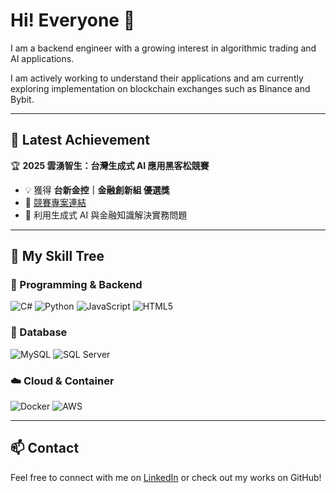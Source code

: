 # Hi! Everyone 👋

I am a backend engineer with a growing interest in algorithmic trading and AI applications.

I am actively working to understand their applications and am currently exploring implementation on blockchain exchanges such as Binance and Bybit.

---

## 🎉 Latest Achievement

🏆 **2025 雲湧智生：台灣生成式 AI 應用黑客松競賽**
- 💡 獲得 **台新金控｜金融創新組 優選獎**
- 📂 [競賽專案連結](https://github.com/Pelly0524/taishin-ai-hackathon-formal)
- 🤖 利用生成式 AI 與金融知識解決實務問題

---

## 🌱 My Skill Tree

### 🔧 Programming & Backend
![C#](https://img.shields.io/badge/C%23-239120?style=for-the-badge&logo=csharp&logoColor=white)
![Python](https://img.shields.io/badge/Python-3776AB?style=for-the-badge&logo=python&logoColor=white)
![JavaScript](https://img.shields.io/badge/JavaScript-F7DF1E?style=for-the-badge&logo=javascript&logoColor=black)
![HTML5](https://img.shields.io/badge/HTML5-E34F26?style=for-the-badge&logo=html5&logoColor=white)

### 💾 Database
![MySQL](https://img.shields.io/badge/MySQL-4479A1?style=for-the-badge&logo=mysql&logoColor=white)
![SQL Server](https://img.shields.io/badge/SQL%20Server-CC2927?style=for-the-badge&logo=microsoftsqlserver&logoColor=white)

### ☁️ Cloud & Container
![Docker](https://img.shields.io/badge/Docker-2496ED?style=for-the-badge&logo=docker&logoColor=white)
![AWS](https://img.shields.io/badge/AWS-232F3E?style=for-the-badge&logo=amazonaws&logoColor=white)

---

<!-- ## 📌 Pinned Projects

| Project | Description |
|--------|-------------|
| [btc-ml-pipeline](https://github.com/yourname/btc-ml-pipeline) | A pipeline to explore low-frequency Bitcoin trading with machine learning models like XGBoost, incorporating sentiment and technical indicators. |
| [BlockChainStrategy](https://github.com/yourname/BlockChainStrategy) | 多層次交易策略設計與自動化，專為區塊鏈交易與 AI 策略結合所打造的模組化實驗框架。| 
---

-->


## 📫 Contact

Feel free to connect with me on [LinkedIn](https://www.linkedin.com/in/shihyen-lo-59494429b) or check out my works on GitHub!

